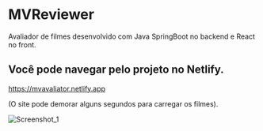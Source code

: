 # MVReviewer
Avaliador de filmes desenvolvido com Java SpringBoot no backend e React no front.

## Você pode navegar pelo projeto no Netlify.
https://mvavaliator.netlify.app 

(O site pode demorar alguns segundos para carregar os filmes).


                          

![Screenshot_1](https://user-images.githubusercontent.com/75635849/160969745-91c9fd22-066e-4a5f-88ac-dd7553a2a479.png)

